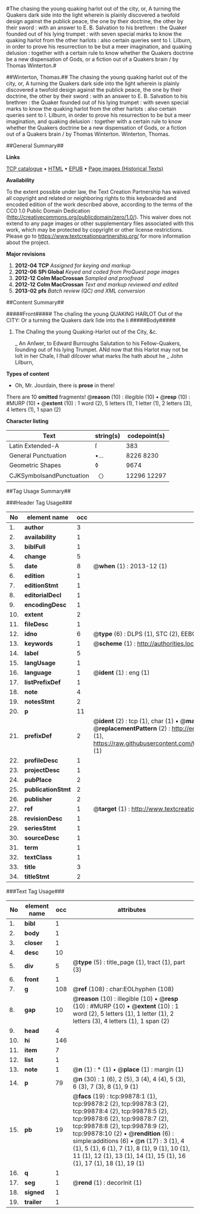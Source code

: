 #The chasing the young quaking harlot out of the city, or, A turning the Quakers dark side into the light wherein is plainly discovered a twofold design against the publick peace, the one by their doctrine, the other by their sword : with an answer to E. B. Salvation to his brethren : the Quaker founded out of his lying trumpet : with seven special marks to know the quaking harlot from the other harlots : also certain queries sent to I. Lilburn, in order to prove his resurrection to be but a meer imagination, and quaking delusion : together with a certain rule to know whether the Quakers doctrine be a new dispensation of Gods, or a fiction out of a Quakers brain / by Thomas Winterton.#

##Winterton, Thomas.##
The chasing the young quaking harlot out of the city, or, A turning the Quakers dark side into the light wherein is plainly discovered a twofold design against the publick peace, the one by their doctrine, the other by their sword : with an answer to E. B. Salvation to his brethren : the Quaker founded out of his lying trumpet : with seven special marks to know the quaking harlot from the other harlots : also certain queries sent to I. Lilburn, in order to prove his resurrection to be but a meer imagination, and quaking delusion : together with a certain rule to know whether the Quakers doctrine be a new dispensation of Gods, or a fiction out of a Quakers brain / by Thomas Winterton.
Winterton, Thomas.

##General Summary##

**Links**

[TCP catalogue](http://www.ota.ox.ac.uk/tcp/)  • 
[HTML](http://tei.it.ox.ac.uk/tcp/Texts-HTML/free/A66/A66719.html)  • 
[EPUB](http://tei.it.ox.ac.uk/tcp/Texts-EPUB/free/A66/A66719.epub) • 
[Page images (Historical Texts)](https://historicaltexts.jisc.ac.uk/eebo-13516003e)

**Availability**

To the extent possible under law, the Text Creation Partnership has waived all copyright and related or neighboring rights to this keyboarded and encoded edition of the work described above, according to the terms of the CC0 1.0 Public Domain Dedication (http://creativecommons.org/publicdomain/zero/1.0/). This waiver does not extend to any page images or other supplementary files associated with this work, which may be protected by copyright or other license restrictions. Please go to https://www.textcreationpartnership.org/ for more information about the project.

**Major revisions**

1. __2012-04__ __TCP__ *Assigned for keying and markup*
1. __2012-06__ __SPi Global__ *Keyed and coded from ProQuest page images*
1. __2012-12__ __Colm MacCrossan__ *Sampled and proofread*
1. __2012-12__ __Colm MacCrossan__ *Text and markup reviewed and edited*
1. __2013-02__ __pfs__ *Batch review (QC) and XML conversion*

##Content Summary##

#####Front#####
The chaſing the young QUAKING HARLOT Out of the CITY: Or a turning the Quakers dark ſide into the li
#####Body#####

1. The Chaſing the young Quaking-Harlot out of the City, &c.

    _ An Anſwer, to Edward Burroughs Salutation to his Fellow-Quakers, ſounding out of his lying Trumpet.
ANd now that this Harlot may not be loſt in her Chaſe, I ſhall diſcover what marks ſhe hath about he
    _ John Lilburn,

**Types of content**

  * Oh, Mr. Jourdain, there is **prose** in there!

There are 10 **omitted** fragments! 
 @__reason__ (10) : illegible (10)  •  @__resp__ (10) : #MURP (10)  •  @__extent__ (10) : 1 word (2), 5 letters (1), 1 letter (1), 2 letters (3), 4 letters (1), 1 span (2)

**Character listing**


|Text|string(s)|codepoint(s)|
|---|---|---|
|Latin Extended-A|ſ|383|
|General Punctuation|•…|8226 8230|
|Geometric Shapes|◊|9674|
|CJKSymbolsandPunctuation|〈〉|12296 12297|

##Tag Usage Summary##

###Header Tag Usage###

|No|element name|occ|attributes|
|---|---|---|---|
|1.|__author__|3||
|2.|__availability__|1||
|3.|__biblFull__|1||
|4.|__change__|5||
|5.|__date__|8| @__when__ (1) : 2013-12 (1)|
|6.|__edition__|1||
|7.|__editionStmt__|1||
|8.|__editorialDecl__|1||
|9.|__encodingDesc__|1||
|10.|__extent__|2||
|11.|__fileDesc__|1||
|12.|__idno__|6| @__type__ (6) : DLPS (1), STC (2), EEBO-CITATION (1), OCLC (1), VID (1)|
|13.|__keywords__|1| @__scheme__ (1) : http://authorities.loc.gov/ (1)|
|14.|__label__|5||
|15.|__langUsage__|1||
|16.|__language__|1| @__ident__ (1) : eng (1)|
|17.|__listPrefixDef__|1||
|18.|__note__|4||
|19.|__notesStmt__|2||
|20.|__p__|11||
|21.|__prefixDef__|2| @__ident__ (2) : tcp (1), char (1)  •  @__matchPattern__ (2) : ([0-9\-]+):([0-9IVX]+) (1), (.+) (1)  •  @__replacementPattern__ (2) : http://eebo.chadwyck.com/downloadtiff?vid=$1&page=$2 (1), https://raw.githubusercontent.com/textcreationpartnership/Texts/master/tcpchars.xml#$1 (1)|
|22.|__profileDesc__|1||
|23.|__projectDesc__|1||
|24.|__pubPlace__|2||
|25.|__publicationStmt__|2||
|26.|__publisher__|2||
|27.|__ref__|1| @__target__ (1) : http://www.textcreationpartnership.org/docs/. (1)|
|28.|__revisionDesc__|1||
|29.|__seriesStmt__|1||
|30.|__sourceDesc__|1||
|31.|__term__|1||
|32.|__textClass__|1||
|33.|__title__|3||
|34.|__titleStmt__|2||


###Text Tag Usage###

|No|element name|occ|attributes|
|---|---|---|---|
|1.|__bibl__|1||
|2.|__body__|1||
|3.|__closer__|1||
|4.|__desc__|10||
|5.|__div__|5| @__type__ (5) : title_page (1), tract (1), part (3)|
|6.|__front__|1||
|7.|__g__|108| @__ref__ (108) : char:EOLhyphen (108)|
|8.|__gap__|10| @__reason__ (10) : illegible (10)  •  @__resp__ (10) : #MURP (10)  •  @__extent__ (10) : 1 word (2), 5 letters (1), 1 letter (1), 2 letters (3), 4 letters (1), 1 span (2)|
|9.|__head__|4||
|10.|__hi__|146||
|11.|__item__|7||
|12.|__list__|1||
|13.|__note__|1| @__n__ (1) : * (1)  •  @__place__ (1) : margin (1)|
|14.|__p__|79| @__n__ (30) : 1 (6), 2 (5), 3 (4), 4 (4), 5 (3), 6 (3), 7 (3), 8 (1), 9 (1)|
|15.|__pb__|19| @__facs__ (19) : tcp:99878:1 (1), tcp:99878:2 (2), tcp:99878:3 (2), tcp:99878:4 (2), tcp:99878:5 (2), tcp:99878:6 (2), tcp:99878:7 (2), tcp:99878:8 (2), tcp:99878:9 (2), tcp:99878:10 (2)  •  @__rendition__ (6) : simple:additions (6)  •  @__n__ (17) : 3 (1), 4 (1), 5 (1), 6 (1), 7 (1), 8 (1), 9 (1), 10 (1), 11 (1), 12 (1), 13 (1), 14 (1), 15 (1), 16 (1), 17 (1), 18 (1), 19 (1)|
|16.|__q__|1||
|17.|__seg__|1| @__rend__ (1) : decorInit (1)|
|18.|__signed__|1||
|19.|__trailer__|1||
